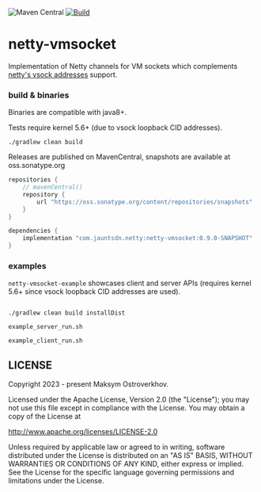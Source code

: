 ![Maven Central](https://img.shields.io/maven-central/v/com.jauntsdn.netty/netty-vmsocket)
[![Build](https://github.com/jauntsdn/netty-vmsocket/actions/workflows/ci-build.yml/badge.svg)](https://github.com/jauntsdn/netty-vmsocket/actions/workflows/ci-build.yml)

# netty-vmsocket

Implementation of Netty channels for VM sockets which complements [netty's vsock addresses](https://github.com/netty/netty/pull/13468) support.

### build & binaries

Binaries are compatible with java8+.

Tests require kernel 5.6+ (due to vsock loopback CID addresses).

```shell script
./gradlew clean build
```

Releases are published on MavenCentral, snapshots are available at oss.sonatype.org
```groovy
repositories {
    // mavenCentral()
    repository {
        url "https://oss.sonatype.org/content/repositories/snapshots"
    }
}

dependencies {
    implementation "com.jauntsdn.netty:netty-vmsocket:0.9.0-SNAPSHOT"
}
```

### examples

`netty-vmsocket-example` showcases client and server APIs (requires kernel 5.6+ since vsock loopback CID addresses are used). 

```shell script

./gradlew clean build installDist

example_server_run.sh

example_client_run.sh
```

## LICENSE

Copyright 2023 - present Maksym Ostroverkhov.

Licensed under the Apache License, Version 2.0 (the "License");
you may not use this file except in compliance with the License.
You may obtain a copy of the License at

http://www.apache.org/licenses/LICENSE-2.0

Unless required by applicable law or agreed to in writing, software
distributed under the License is distributed on an "AS IS" BASIS,
WITHOUT WARRANTIES OR CONDITIONS OF ANY KIND, either express or implied.
See the License for the specific language governing permissions and
limitations under the License.